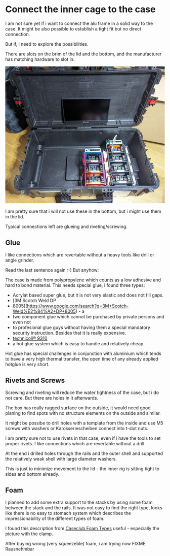 # Connect the inner cage to the case

I am not sure yet if i want to connect the alu frame in a solid way to the case. 
It might be also possible to establish a tight fit but no direct connection.

But if, i need to explore the possibilities.

There are slots on the brim of the lid and the bottom, and the manufacturer has
matching hardware to slot in.

![First fitting after arrival)](pics/open-box-1st-fit_sm.jpg)

I am pretty sure that i will not use these in the
bottom, but i might use them in the lid.

Typical connections left are glueing and riveting/screwing.

## Glue

I like connections which are revertable without a heavy tools like drill or
angle grinder.

Read the last sentence again :-) But anyhow:

The case is made from polypropylene which counts as a low adhesive and hard to
bond material.  This needs special glue, i found three types:

- Acrylat based super glue, but it is not very elastic and does not fill gaps.
- [3M Scotch Weld DP
- 8005](https://www.google.com/search?q=3M+Scotch-Weld%E2%84%A2+DP+8005) - a
- two component glue which cannot be purchased by private persons and even not
- to profesional glue guys without having them a special mandatory
    security instruction. Besides that it is really expensive.
- [technicoll® 9310](https://www.technicoll.eu/adhesive/technicoll-9310-3.html)
- a hot glue system which is easy to handle and relatively cheap.

Hot glue has special challenges in conjunction with aluminium which tends to
have a very high thermal transfer, the open time of any already applied hotglue
is very short.

## Rivets and Screws

Screwing and riveting will reduce the water tightness of the case, but i do 
not care. But there are holes in it afterwards.

The box has really rugged surface on the outside, it would need good planing to
find spots with no structure elements on the outside and similar.

It might be possibe to drill holes with a template from the inside and use M5
screws with washers or Karosseriescheiben connect into t-slot nuts. 

I am pretty sure not to use rivets in that case, even if i have the tools to
set proper rivets.  I like connections which are revertable without a drill.

At the end i drilled holes through the rails and the outer shell and supported
the relatively weak shell with large diameter washers.

This is just to minimize movement to the lid - the inner rig is sitting tight
to sides and bottom already.

## Foam

I planned to add some extra support to the stacks by using some foam between
the stack and the rails.  It was not easy to find the right type, looks like
there is no easy to stomach system which describes the impressionability of the
different types of foam.

I found this description from [Caseclub Foam
Types](https://www.caseclub.com/different-types-of-foam-for-cases/) useful -
especially the picture with the clamp.

After buying wrong (very squeezeble) foam, i am trying now FIXME
Rausnehmbar

